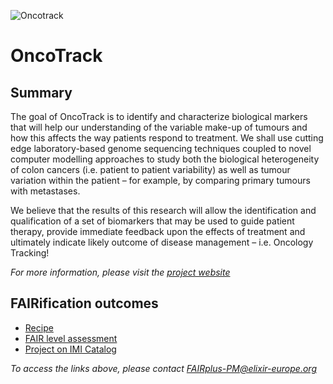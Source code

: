 ![Oncotrack](/fairification-results/img/oncotrack.jpg)

# OncoTrack


## Summary
The goal of OncoTrack is to identify and characterize biological markers that will help our understanding of the variable make-up of tumours and how this affects the way patients respond to treatment. We shall use cutting edge laboratory-based genome sequencing techniques coupled to novel computer modelling approaches to study both the biological heterogeneity of colon cancers (i.e. patient to patient variability) as well as  tumour variation within the patient – for example, by comparing primary tumours with metastases.

We believe that the results of this research will allow the identification and qualification of a set of biomarkers that may be used to guide patient therapy, provide immediate feedback upon the effects of treatment and ultimately indicate likely outcome of disease management – i.e. Oncology Tracking!

_For more information, please visit the [project website](http://www.oncotrack.eu/)_

## FAIRification outcomes

- [Recipe](https://docs.google.com/document/d/1D_H5g-GToDYup3fP76RKir6_RLnTNvS1-tXaSUz5Y4I/edit?usp=sharing)
- [FAIR level assessment](https://docs.google.com/spreadsheets/d/12TO6C-WNNjbM1ktiLsLTtemy1LUOHFa4/edit#gid=540023127)
- [Project on IMI Catalog](https://datacatalog.elixir-luxembourg.org/dataset/64f33e4f-0d6d-4062-86c5-9c3db4e3a99a)

_To access the links above, please contact [FAIRplus-PM@elixir-europe.org](FAIRplus-PM@elixir-europe.org)_